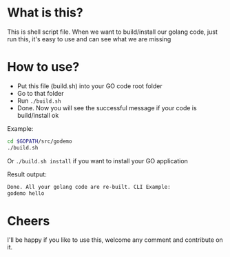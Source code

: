 # What is this?
This is shell script file. When we want to build/install our golang code, just run this, it's easy to use and can see what we are missing

# How to use?

* Put this file (build.sh) into your GO code root folder
* Go to that folder
* Run ` ./build.sh `
* Done. Now you will see the successful message if your code is build/install ok

Example:

```bash
cd $GOPATH/src/godemo
./build.sh
```

Or ```./build.sh install``` if you want to install your GO application

Result output:

```bash
Done. All your golang code are re-built. CLI Example:
godemo hello
```


# Cheers

I'll be happy if you like to use this, welcome any comment and contribute on it.
